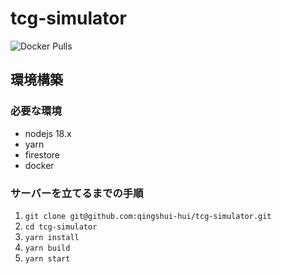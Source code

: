 # tcg-simulator

![Docker Pulls](https://img.shields.io/docker/pulls/saiki987/tcg-simulator)

## 環境構築
### 必要な環境
- nodejs 18.x
- yarn
- firestore
- docker

### サーバーを立てるまでの手順
1. `git clone git@github.com:qingshui-hui/tcg-simulator.git`
1. `cd tcg-simulator`
1. `yarn install`
1. `yarn build`
1. `yarn start`
